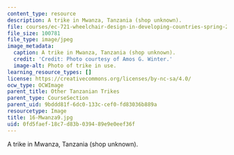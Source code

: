 ```yaml
---
content_type: resource
description: A trike in Mwanza, Tanzania (shop unknown).
file: courses/ec-721-wheelchair-design-in-developing-countries-spring-2009/0fd5faef18c7d83b039489e9e0eef36f_16-Mwanza9.jpg
file_size: 100781
file_type: image/jpeg
image_metadata:
  caption: A trike in Mwanza, Tanzania (shop unknown).
  credit: 'Credit: Photo courtesy of Amos G. Winter.'
  image-alt: Photo of trike in use.
learning_resource_types: []
license: https://creativecommons.org/licenses/by-nc-sa/4.0/
ocw_type: OCWImage
parent_title: Other Tanzanian Trikes
parent_type: CourseSection
parent_uid: 9bddd81f-6dc0-133c-cef0-fd83036b889a
resourcetype: Image
title: 16-Mwanza9.jpg
uid: 0fd5faef-18c7-d83b-0394-89e9e0eef36f
---
```

A trike in Mwanza, Tanzania (shop unknown).